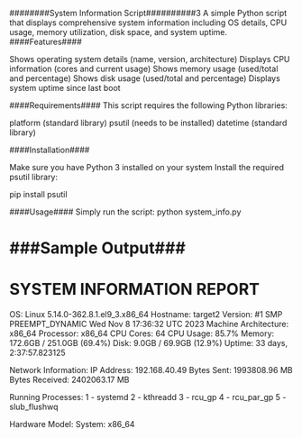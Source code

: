 ########System Information Script##########3
A simple Python script that displays comprehensive system information including OS details, CPU usage, memory utilization, disk space, and system uptime.
####Features####

Shows operating system details (name, version, architecture)
Displays CPU information (cores and current usage)
Shows memory usage (used/total and percentage)
Shows disk usage (used/total and percentage)
Displays system uptime since last boot

####Requirements####
This script requires the following Python libraries:

platform (standard library)
psutil (needs to be installed)
datetime (standard library)

####Installation####

Make sure you have Python 3 installed on your system
Install the required psutil library:

pip install psutil

####Usage####
Simply run the script:
python system_info.py

###Sample Output###
==================================================
SYSTEM INFORMATION REPORT
==================================================
OS: Linux 5.14.0-362.8.1.el9_3.x86_64
Hostname: target2
Version: #1 SMP PREEMPT_DYNAMIC Wed Nov 8 17:36:32 UTC 2023
Machine Architecture: x86_64
Processor: x86_64
CPU Cores: 64
CPU Usage: 85.7%
Memory: 172.6GB / 251.0GB (69.4%)
Disk: 9.0GB / 69.9GB (12.9%)
Uptime: 33 days, 2:37:57.823125

Network Information:
IP Address: 192.168.40.49
Bytes Sent: 1993808.96 MB
Bytes Received: 2402063.17 MB

Running Processes:
1 - systemd
2 - kthreadd
3 - rcu_gp
4 - rcu_par_gp
5 - slub_flushwq

Hardware Model:
System: x86_64

